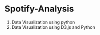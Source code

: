 # Spotify-Analysis

 1. Data Visualization using python 
 2. Data Visualization using D3.js and Python
 
 


